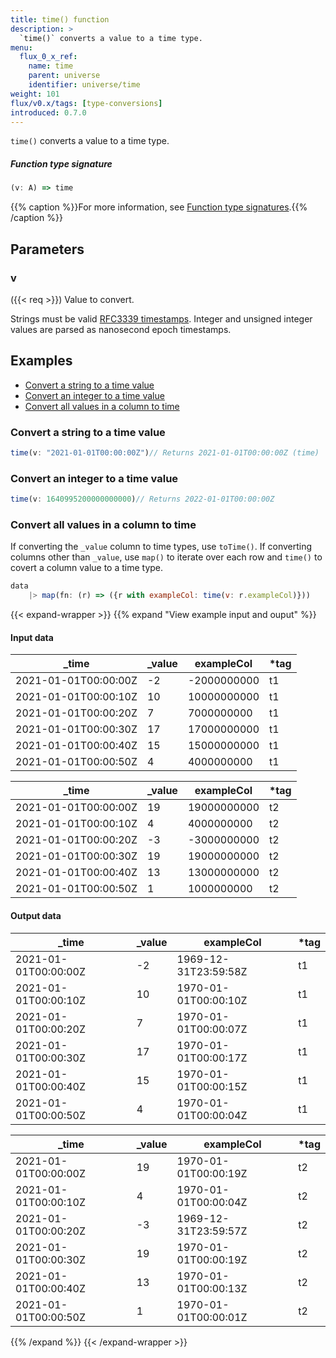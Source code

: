 ```yaml
---
title: time() function
description: >
  `time()` converts a value to a time type.
menu:
  flux_0_x_ref:
    name: time
    parent: universe
    identifier: universe/time
weight: 101
flux/v0.x/tags: [type-conversions]
introduced: 0.7.0
---
```


<!------------------------------------------------------------------------------

IMPORTANT: This page was generated from comments in the Flux source code. Any
edits made directly to this page will be overwritten the next time the
documentation is generated. 

To make updates to this documentation, update the function comments above the
function definition in the Flux source code:

https://github.com/influxdata/flux/blob/master/stdlib/universe/universe.flux#L3310-L3310

Contributing to Flux: https://github.com/influxdata/flux#contributing
Fluxdoc syntax: https://github.com/influxdata/flux/blob/master/docs/fluxdoc.md

------------------------------------------------------------------------------->

`time()` converts a value to a time type.



##### Function type signature

```js
(v: A) => time
```

{{% caption %}}For more information, see [Function type signatures](/flux/v0.x/function-type-signatures/).{{% /caption %}}

## Parameters

### v
({{< req >}})
Value to convert.

Strings must be valid [RFC3339 timestamps](/influxdb/cloud/reference/glossary/#rfc3339-timestamp).
Integer and unsigned integer values are parsed as nanosecond epoch timestamps.


## Examples

- [Convert a string to a time value](#convert-a-string-to-a-time-value)
- [Convert an integer to a time value](#convert-an-integer-to-a-time-value)
- [Convert all values in a column to time](#convert-all-values-in-a-column-to-time)

### Convert a string to a time value

```js
time(v: "2021-01-01T00:00:00Z")// Returns 2021-01-01T00:00:00Z (time)


```


### Convert an integer to a time value

```js
time(v: 1640995200000000000)// Returns 2022-01-01T00:00:00Z


```


### Convert all values in a column to time

If converting the `_value` column to time types, use `toTime()`.
If converting columns other than `_value`, use `map()` to iterate over each
row and `time()` to covert a column value to a time type.

```js
data
    |> map(fn: (r) => ({r with exampleCol: time(v: r.exampleCol)}))

```

{{< expand-wrapper >}}
{{% expand "View example input and ouput" %}}

#### Input data

| _time                | _value  | exampleCol  | *tag |
| -------------------- | ------- | ----------- | ---- |
| 2021-01-01T00:00:00Z | -2      | -2000000000 | t1   |
| 2021-01-01T00:00:10Z | 10      | 10000000000 | t1   |
| 2021-01-01T00:00:20Z | 7       | 7000000000  | t1   |
| 2021-01-01T00:00:30Z | 17      | 17000000000 | t1   |
| 2021-01-01T00:00:40Z | 15      | 15000000000 | t1   |
| 2021-01-01T00:00:50Z | 4       | 4000000000  | t1   |

| _time                | _value  | exampleCol  | *tag |
| -------------------- | ------- | ----------- | ---- |
| 2021-01-01T00:00:00Z | 19      | 19000000000 | t2   |
| 2021-01-01T00:00:10Z | 4       | 4000000000  | t2   |
| 2021-01-01T00:00:20Z | -3      | -3000000000 | t2   |
| 2021-01-01T00:00:30Z | 19      | 19000000000 | t2   |
| 2021-01-01T00:00:40Z | 13      | 13000000000 | t2   |
| 2021-01-01T00:00:50Z | 1       | 1000000000  | t2   |


#### Output data

| _time                | _value  | exampleCol           | *tag |
| -------------------- | ------- | -------------------- | ---- |
| 2021-01-01T00:00:00Z | -2      | 1969-12-31T23:59:58Z | t1   |
| 2021-01-01T00:00:10Z | 10      | 1970-01-01T00:00:10Z | t1   |
| 2021-01-01T00:00:20Z | 7       | 1970-01-01T00:00:07Z | t1   |
| 2021-01-01T00:00:30Z | 17      | 1970-01-01T00:00:17Z | t1   |
| 2021-01-01T00:00:40Z | 15      | 1970-01-01T00:00:15Z | t1   |
| 2021-01-01T00:00:50Z | 4       | 1970-01-01T00:00:04Z | t1   |

| _time                | _value  | exampleCol           | *tag |
| -------------------- | ------- | -------------------- | ---- |
| 2021-01-01T00:00:00Z | 19      | 1970-01-01T00:00:19Z | t2   |
| 2021-01-01T00:00:10Z | 4       | 1970-01-01T00:00:04Z | t2   |
| 2021-01-01T00:00:20Z | -3      | 1969-12-31T23:59:57Z | t2   |
| 2021-01-01T00:00:30Z | 19      | 1970-01-01T00:00:19Z | t2   |
| 2021-01-01T00:00:40Z | 13      | 1970-01-01T00:00:13Z | t2   |
| 2021-01-01T00:00:50Z | 1       | 1970-01-01T00:00:01Z | t2   |

{{% /expand %}}
{{< /expand-wrapper >}}
